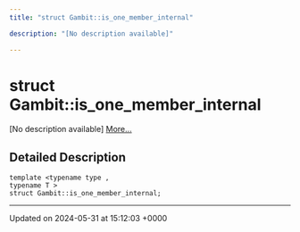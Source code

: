 ```yaml
---
title: "struct Gambit::is_one_member_internal"

description: "[No description available]"

---
```


# struct Gambit::is_one_member_internal



[No description available] [More...](#detailed-description)

## Detailed Description

```
template <typename type ,
typename T >
struct Gambit::is_one_member_internal;
```

-------------------------------

Updated on 2024-05-31 at 15:12:03 +0000